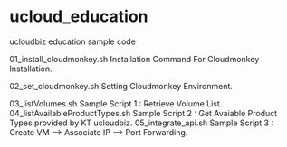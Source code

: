 # ucloud_education
ucloudbiz education sample code

01_install_cloudmonkey.sh         Installation Command For Cloudmonkey Installation.

02_set_cloudmonkey.sh             Setting Cloudmonkey Environment.

03_listVolumes.sh                 Sample Script 1 : Retrieve Volume List.
04_listAvailableProductTypes.sh   Sample Script 2 : Get Avaiable Product Types provided by KT ucloudbiz.
05_integrate_api.sh               Sample Script 3 : Create VM --> Associate IP --> Port Forwarding.
